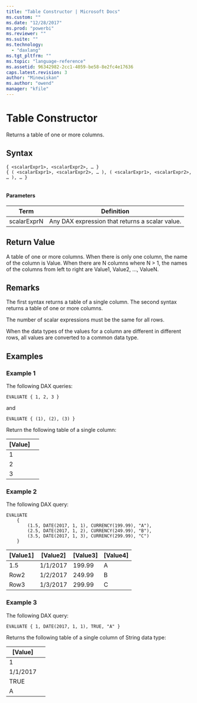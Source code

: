 ```yaml
---
title: "Table Constructor | Microsoft Docs"
ms.custom: ""
ms.date: "12/28/2017"
ms.prod: "powerbi"
ms.reviewer: ""
ms.suite: ""
ms.technology: 
  - "daxlang"
ms.tgt_pltfrm: ""
ms.topic: "language-reference"
ms.assetid: 96342982-2cc1-4059-be58-8e2fc4e17636
caps.latest.revision: 3
author: "Minewiskan"
ms.author: "owend"
manager: "kfile"
---
```

# Table Constructor
Returns a table of one or more columns.   
  
## Syntax  
  
```  
{ <scalarExpr1>, <scalarExpr2>, … } 
{ ( <scalarExpr1>, <scalarExpr2>, … ), ( <scalarExpr1>, <scalarExpr2>, … ), … }
 
```  
  
#### Parameters  
  
|Term|Definition|  
|--------|--------------|  
|scalarExprN|Any DAX expression that returns a scalar value.|  
  
## Return Value  
A table of one or more columns. When there is only one column, the name of the column is Value. When there are N columns where N > 1, the names of the columns from left to right are Value1, Value2, …, ValueN. 
  
## Remarks  
The first syntax returns a table of a single column. The second syntax returns a table of one or more columns.

The number of scalar expressions must be the same for all rows.

When the data types of the values for a column are different in different rows, all values are converted to a common data type.

  
## Examples
### Example 1  
 
The following DAX queries:
```
EVALUATE { 1, 2, 3 }
```
and
```
EVALUATE { (1), (2), (3) }
```

Return the following table of a single column:


[Value]  |  |
---------|---------
1     |         
2     |         
3     |         

### Example 2 
The following DAX query:
```
EVALUATE
	{
		(1.5, DATE(2017, 1, 1), CURRENCY(199.99), "A"), 
		(2.5, DATE(2017, 1, 2), CURRENCY(249.99), "B"), 
		(3.5, DATE(2017, 1, 3), CURRENCY(299.99), "C") 
	}
```



[Value1]  |[Value2]  |[Value3]  |[Value4]  
---------|---------|---------|---------
1.5    |    1/1/2017     |   199.99      |     A    
Row2     |   1/2/2017      |    249.99     |         B
Row3     |   1/3/2017      |    299.99     |         C

### Example 3
The following DAX query:
```
EVALUATE { 1, DATE(2017, 1, 1), TRUE, "A" }
```
Returns the following table of a single column of String data type:

[Value]  |  |
---------|---------
1     |         
1/1/2017     |         
TRUE     |  
A  |